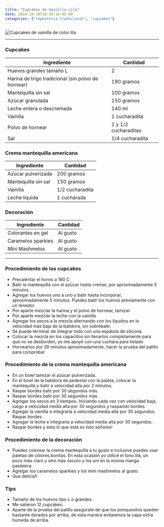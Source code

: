 ```yaml
---
title: "Cupcakes de Vainilla Lila"
date: 2024-10-10T18:30:18-05:00
categories: ["reposteria tradicional", "cupcakes"]
---
```


![Cupcakes de vainilla de color lila](../../images/cupcakes_lila.jpg)

---

### Cupcakes

| Ingrediente | Cantidad |
| ----------- | ----------- |
| Huevos grandes tamaño L | 2 |
| Harina de trigo tradicional (sin polvo de hornear) | 190 gramos |
| Mantequilla sin sal | 100 gramos |
| Azúcar granulada | 150 gramos |
| Leche entera o descremada | 140 ml |
| Vainilla | 1 cucharadita |
| Polvo de hornear | 1 y 1/2 cucharaditas |
| Sal| 1/4 cucharadita |

### Crema mantequilla americana

| Ingrediente | Cantidad |
| ----------- | ----------- |
| Azúcar pulverizada | 200 gramos |
| Mantequilla sin sal | 150 gramos |
| Vainilla | 1/2 cucharadita |
| Leche líquida | 1 cucharada |

### Decoración

| Ingrediente | Cantidad |
| ----------- | ----------- |
| Colorantes en gel | Al gusto |
| Caramelos sparkies | Al gusto |
| Mini Mashmelos | Al gusto |
___

### Procedimiento de los cupcakes
- Precalentar el horno a 180 C
- Batir la mantequilla con el azúcar hasta cremar, por aproximadamente 5 minutos. 
- Agregar los huevos uno a uno y batir hasta incorporar, aproximadamente 5 minutos. Puedes batir los huevos previamente con un tenedor.
- Por aparte mezclar la harina y el polvo de hornear, tamizar
- Por aparte mezclar la leche con la vainilla
- Agregar los secos a la mezcla alternando con los líquidos en la velocidad más baja de la batidora, sin sobrebatir. 
- Se puede terminar de integrar todo con una espátula de silicona
- Colocar la mezcla en los capacillos sin llenarlos completamente para que no se desborden, yo me apoyé con una cuchara para helado
- Hornearlos por 28 minutos aproximadamente, hacer la prueba del palillo para comprobar 

### Procedimiento de la crema mantequilla americana
- En un bowl tamizar el azúcar pulverizada.
- En el bowl de la batidora de pedestal con la paleta, colocar la mantequilla y batir a velocidad alta por 2 minutos.
- Raspar bordes batir por 30 segundos más.
- Raspar bordes batir por 30 segundos más.
- Agregar los secos en 3 tiempos. Iniciando cada vez con velocidad baja, luego a velocidad media alta por 30 segundos y raspando bordes.
- Agregar la vainilla e integrarla a velocidad media alta por 30 segundos. Raspar bordes.
- Agregar la leche e integrarla a velocidad media alta por 30 segundos.
- Raspar bordes y esto lo que está es listo señores!

### Procedimiento de la decoración
- Puedes colorear la crema mantequilla a tu gusto e inclusive puedes usar paletas de colores bonitas. En esta ocasión yo utilicé el tono lila, un poco más claro y otro más oscuro y los uní en la misma manga pastelera.
- Agregar los caramelos sparkies y los mini mashmelos al gusto.
- Que delicia!!

### Tips
- Tamaño de los huevos tipo L o grandes.
- Me salieron 12 cupcakes.
- Aparte de la prueba del palillo asegúrate de que los ponquesitos queden bastante dorados por arriba, de esta manera evitaremos la capa extra húmeda de arriba.
